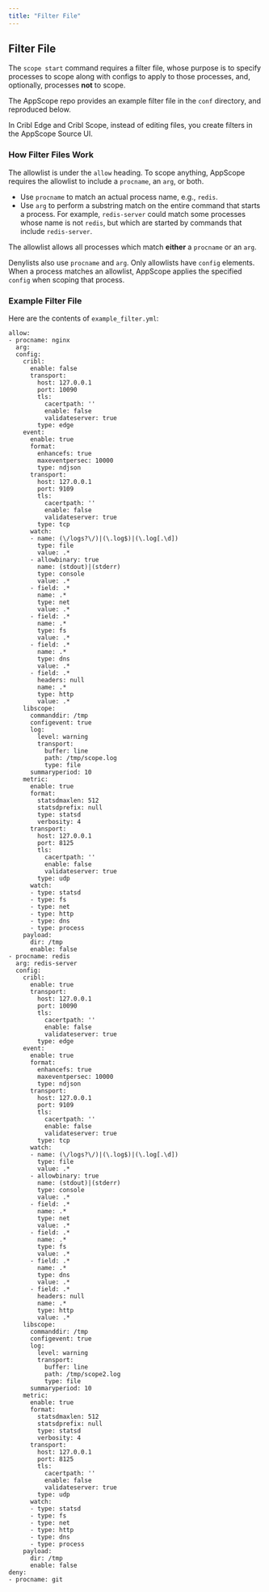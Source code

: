 ```yaml
---
title: "Filter File"
---
```


## Filter File

The `scope start` command requires a filter file, whose purpose is to specify processes to scope along with configs to apply to those processes, and, optionally, processes **not** to scope.

The AppScope repo provides an example filter file in the `conf` directory, and reproduced below.

In Cribl Edge and Cribl Scope, instead of editing files, you create filters in the AppScope Source UI.

### How Filter Files Work

The allowlist is under the `allow` heading. To scope anything, AppScope requires the allowlist to include a `procname`, an `arg`, or both.

- Use `procname` to match an actual process name, e.g., `redis`.
- Use `arg` to perform a substring match on the entire command that starts a process. For example, `redis-server` could match some processes whose name is not `redis`, but which are started by commands that include `redis-server`.

The allowlist allows all processes which match **either** a `procname` or an `arg`.

Denylists also use `procname` and `arg`. Only allowlists have `config` elements. When a process matches an allowlist, AppScope applies the specified `config` when scoping that process.

### Example Filter File

Here are the contents of `example_filter.yml`:

```
allow:
- procname: nginx
  arg: 
  config:
    cribl:
      enable: false
      transport:
        host: 127.0.0.1
        port: 10090
        tls:
          cacertpath: ''
          enable: false
          validateserver: true
        type: edge
    event:
      enable: true
      format:
        enhancefs: true
        maxeventpersec: 10000
        type: ndjson
      transport:
        host: 127.0.0.1
        port: 9109
        tls:
          cacertpath: ''
          enable: false
          validateserver: true
        type: tcp
      watch:
      - name: (\/logs?\/)|(\.log$)|(\.log[.\d])
        type: file
        value: .*
      - allowbinary: true
        name: (stdout)|(stderr)
        type: console
        value: .*
      - field: .*
        name: .*
        type: net
        value: .*
      - field: .*
        name: .*
        type: fs
        value: .*
      - field: .*
        name: .*
        type: dns
        value: .*
      - field: .*
        headers: null
        name: .*
        type: http
        value: .*
    libscope:
      commanddir: /tmp
      configevent: true
      log:
        level: warning
        transport:
          buffer: line
          path: /tmp/scope.log
          type: file
      summaryperiod: 10
    metric:
      enable: true
      format:
        statsdmaxlen: 512
        statsdprefix: null
        type: statsd
        verbosity: 4
      transport:
        host: 127.0.0.1
        port: 8125
        tls:
          cacertpath: ''
          enable: false
          validateserver: true
        type: udp
      watch:
      - type: statsd
      - type: fs
      - type: net
      - type: http
      - type: dns
      - type: process
    payload:
      dir: /tmp
      enable: false
- procname: redis
  arg: redis-server
  config:
    cribl:
      enable: true
      transport:
        host: 127.0.0.1
        port: 10090
        tls:
          cacertpath: ''
          enable: false
          validateserver: true
        type: edge
    event:
      enable: true
      format:
        enhancefs: true
        maxeventpersec: 10000
        type: ndjson
      transport:
        host: 127.0.0.1
        port: 9109
        tls:
          cacertpath: ''
          enable: false
          validateserver: true
        type: tcp
      watch:
      - name: (\/logs?\/)|(\.log$)|(\.log[.\d])
        type: file
        value: .*
      - allowbinary: true
        name: (stdout)|(stderr)
        type: console
        value: .*
      - field: .*
        name: .*
        type: net
        value: .*
      - field: .*
        name: .*
        type: fs
        value: .*
      - field: .*
        name: .*
        type: dns
        value: .*
      - field: .*
        headers: null
        name: .*
        type: http
        value: .*
    libscope:
      commanddir: /tmp
      configevent: true
      log:
        level: warning
        transport:
          buffer: line
          path: /tmp/scope2.log
          type: file
      summaryperiod: 10
    metric:
      enable: true
      format:
        statsdmaxlen: 512
        statsdprefix: null
        type: statsd
        verbosity: 4
      transport:
        host: 127.0.0.1
        port: 8125
        tls:
          cacertpath: ''
          enable: false
          validateserver: true
        type: udp
      watch:
      - type: statsd
      - type: fs
      - type: net
      - type: http
      - type: dns
      - type: process
    payload:
      dir: /tmp
      enable: false
deny:
- procname: git
```
